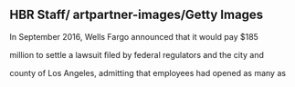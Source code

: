 ## HBR Staff/ artpartner-images/Getty Images

In September 2016, Wells Fargo announced that it would pay $185

million to settle a lawsuit ﬁled by federal regulators and the city and

county of Los Angeles, admitting that employees had opened as many as